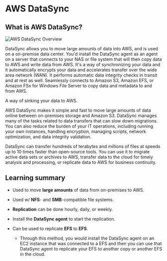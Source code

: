 # AWS DataSync

## What is AWS DataSync?

![AWS DataSync Overview](../../../../img/SAA-CO2/data-migration-services/datasync/diagram.png)

DataSync allows you to move large amounts of data into AWS, and is used on a on-premise data center. You'd install the DataSync agent as an agent on a server that connects to your NAS or file system that will then copy data to AWS and write data from AWS. It's a way of synchronizing your data and it automatically encrypts your data and accelerates transfer over the wide area network (WAN). It performs automatic data integrity checks in transit and at rest as well. Seamlessly connects to Amazon S3, Amazon EFS, or Amazon FSx for Windows File Server to copy data and metadata to and from AWS.

A way of sinking your data to AWS.

AWS DataSync makes it simple and fast to move large amounts of data online between on-premises storage and Amazon S3. DataSync manages many of the tasks related to data transfers that can slow down migrations. You can also reduce the burden of your IT operations, including running your own instances, handling encryption, managing scripts, network optimization, and data integrity validation.

DataSync can transfer hundreds of terabytes and millions of files at speeds up to 10 times faster than open-source tools. You can use it to migrate active data sets or archives to AWS, transfer data to the cloud for timely analysis and processing, or replicate data to AWS for business continuity.

## Learning summary

* Used to move **large amounts** of data from on-premises to AWS.

* Used w/ **NFS**- and **SMB**-compatible file systems.

* **Replication** can be done hourly, daily, or weekly.

* Install the **DataSync agent** to start the replication.

* Can be used to replicate **EFS** to **EFS**.

    * Through this method, you would install the DataSync agent on an EC2 instance that was connected to a EFS and then you can use that DataSync agent to replicate your EFS to another copy or another EFS in the cloud.
